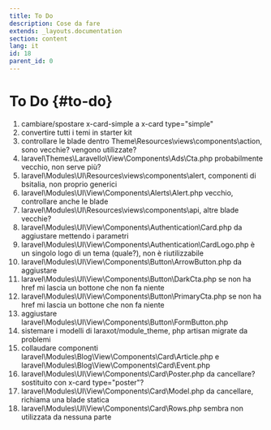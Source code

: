 ```yaml
---
title: To Do
description: Cose da fare
extends: _layouts.documentation
section: content
lang: it
id: 18
parent_id: 0
---
```


# To Do {#to-do}

1. cambiare/spostare x-card-simple a x-card type="simple"
2. convertire tutti i temi in starter kit
3. controllare le blade dentro Theme\Resources\views\components\action, sono vecchie? vengono utilizzate?
4. laravel\Themes\LaravelIo\View\Components\Ads\Cta.php probabilmente vecchio, non serve più?
5. laravel\Modules\UI\Resources\views\components\alert, componenti di bsitalia, non proprio generici
6. laravel\Modules\UI\View\Components\Alerts\Alert.php vecchio, controllare anche le blade
7. laravel\Modules\UI\Resources\views\components\api, altre blade vecchie?
8. laravel\Modules\UI\View\Components\Authentication\Card.php da aggiustare mettendo i parametri
9. laravel\Modules\UI\View\Components\Authentication\CardLogo.php è un singolo logo di un tema (quale?), non è riutilizzabile
10. laravel\Modules\UI\View\Components\Button\ArrowButton.php da aggiustare
11. laravel\Modules\UI\View\Components\Button\DarkCta.php se non ha href mi lascia un bottone che non fa niente
12. laravel\Modules\UI\View\Components\Button\PrimaryCta.php se non ha href mi lascia un bottone che non fa niente
13. aggiustare laravel\Modules\UI\View\Components\Button\FormButton.php
14. sistemare i modelli di laraxot/module_theme, php artisan migrate da problemi
15. collaudare componenti laravel\Modules\Blog\View\Components\Card\Article.php e laravel\Modules\Blog\View\Components\Card\Event.php
16. laravel\Modules\UI\View\Components\Card\Poster.php da cancellare? sostituito con x-card type="poster"?
17. laravel\Modules\UI\View\Components\Card\Model.php da cancellare, richiama una blade statica
18. laravel\Modules\UI\View\Components\Card\Rows.php sembra non utilizzata da nessuna parte
